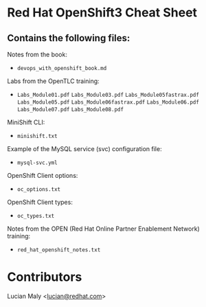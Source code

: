 # Red Hat OpenShift3 Cheat Sheet

## Contains the following files:

Notes from the book:
- `devops_with_openshift_book.md`

Labs from the OpenTLC training:
- `Labs_Module01.pdf`
  `Labs_Module03.pdf`
  `Labs_Module05fastrax.pdf`
  `Labs_Module05.pdf`
  `Labs_Module06fastrax.pdf`
  `Labs_Module06.pdf`
  `Labs_Module07.pdf`
  `Labs_Module08.pdf`

MiniShift CLI:
- `minishift.txt`

Example of the MySQL service (svc) configuration file:
- `mysql-svc.yml`

OpenShift Client options:
- `oc_options.txt`

OpenShift Client types:
- `oc_types.txt`

Notes from the OPEN (Red Hat Online Partner Enablement Network) training:
- `red_hat_openshift_notes.txt`

# Contributors

Lucian Maly <<lucian@redhat.com>>
